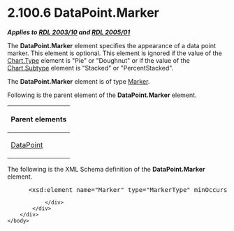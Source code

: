 <html dir="LTR" xmlns:mshelp="http://msdn.microsoft.com/mshelp" xmlns:ddue="http://ddue.schemas.microsoft.com/authoring/2003/5" xmlns:xlink="http://www.w3.org/1999/xlink" xmlns:tool="http://www.microsoft.com/tooltip">
    <head>
        <meta http-equiv="Content-Type" content="text/html; CHARSET=utf-8"></meta>
        <meta name="save" content="history"></meta>
        <title>2.100.6 DataPoint.Marker</title>
        <xml>
            <mshelp:toctitle title="2.100.6 DataPoint.Marker"></mshelp:toctitle>
            <mshelp:rltitle title="[MS-RDL]: DataPoint.Marker"></mshelp:rltitle>
            <mshelp:keyword index="A" term="2b168115-0acc-4eba-999e-252d8731c5e9"></mshelp:keyword>
            <mshelp:attr name="DCSext.ContentType" value="open specification"></mshelp:attr>
            <mshelp:attr name="AssetID" value="2b168115-0acc-4eba-999e-252d8731c5e9"></mshelp:attr>
            <mshelp:attr name="TopicType" value="kbRef"></mshelp:attr>
            <mshelp:attr name="DCSext.Title" value="[MS-RDL]: DataPoint.Marker" />
        </xml>
    </head>
    <body>
        <div id="header">
            <h1 class="heading">2.100.6 DataPoint.Marker</h1>
        </div>
        <div id="mainSection">
            <div id="mainBody">
                <div id="allHistory" class="saveHistory"></div>
                <div id="sectionSection0" class="section" name="collapseableSection">
                    

<p><b><i>Applies to </i></b><a href="a7e2ad00-07c8-4f6d-80ab-3ad55df7b233.md"><b><i>RDL 2003/10</i></b></a><b>
<i>and </i></b><a href="3ebe2912-4958-4832-b391-cad1f5e13338.md"><b><i>RDL 2005/01</i></b></a></p>

<p>The <b>DataPoint.Marker</b> element specifies the appearance
of a data point marker. This element is optional. This element is ignored if
the value of the <a href="6d4404b0-081d-4cda-bcce-786181d740a6.md">Chart.Type</a>
element is &quot;Pie&quot; or &quot;Doughnut&quot; or if the value of the <a href="ad30a64a-072d-4e5f-b974-596b680efc53.md">Chart.Subtype</a> element is
&quot;Stacked&quot; or &quot;PercentStacked&quot;.</p>

<p>The <b>DataPoint.Marker</b> element is of type <a href="be8e5c58-4bc9-4311-997b-f11e66f40cc2.md">Marker</a>.</p>

<p>Following is the parent element of the <b>DataPoint.Marker</b>
element.</p>

<table>
 <thead>
  <tr>
   <th>
   <p>Parent elements</p>
   </th>
  </tr>
 </thead>
 <tr>
  <td>
  <p><a href="aee11573-3fcf-4365-938b-e6c8ceece6e1.md">DataPoint</a></p>
  </td>
 </tr>
</table>

<p>The following is the XML Schema definition of the <b>DataPoint.Marker</b>
element.           </p>

<dl>
<dd>
<div><pre> &lt;xsd:element name=&quot;Marker&quot; type=&quot;MarkerType&quot; minOccurs=&quot;0&quot; /&gt;
</pre></div>
</dd></dl>


                </div>
            </div>
        </div>
    </body>
</html>